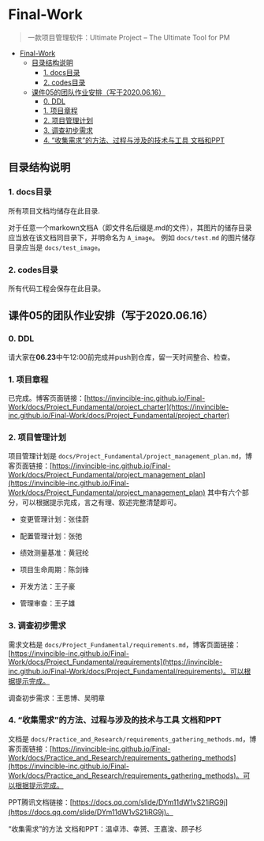 # Final-Work
> 一款项目管理软件：Ultimate Project – The Ultimate Tool for PM

- [Final-Work](#final-work)
  - [目录结构说明](#目录结构说明)
    - [1. docs目录](#1-docs目录)
    - [2. codes目录](#2-codes目录)
  - [课件05的团队作业安排（写于2020.06.16）](#课件05的团队作业安排写于20200616)
    - [0. DDL](#0-ddl)
    - [1. 项目章程](#1-项目章程)
    - [2. 项目管理计划](#2-项目管理计划)
    - [3. 调查初步需求](#3-调查初步需求)
    - [4. “收集需求”的方法、过程与涉及的技术与工具 文档和PPT](#4-收集需求的方法过程与涉及的技术与工具-文档和ppt)





## 目录结构说明
### 1. docs目录
所有项目文档均储存在此目录.

对于任意一个markown文档A（即文件名后缀是.md的文件），其图片的储存目录应当放在该文档同目录下，并明命名为 `A_image`。 例如 `docs/test.md` 的图片储存目录应当是 `docs/test_image`。

### 2. codes目录
所有代码工程会保存在此目录。


## 课件05的团队作业安排（写于2020.06.16）

### 0. DDL
请大家在**06.23**中午12:00前完成并push到仓库，留一天时间整合、检查。

### 1. 项目章程
已完成。博客页面链接：[https://invincible-inc.github.io/Final-Work/docs/Project_Fundamental/project_charter](https://invincible-inc.github.io/Final-Work/docs/Project_Fundamental/project_charter)

### 2. 项目管理计划
项目管理计划是 `docs/Project_Fundamental/project_management_plan.md`，博客页面链接：[https://invincible-inc.github.io/Final-Work/docs/Project_Fundamental/project_management_plan](https://invincible-inc.github.io/Final-Work/docs/Project_Fundamental/project_management_plan) 其中有六个部分，可以根据提示完成，言之有理、叙述完整清楚即可。

- 变更管理计划：张佳蔚

- 配置管理计划：张弛

- 绩效测量基准：黄冠纶

- 项目生命周期：陈剑锋

- 开发方法：王子豪

- 管理审查：王子雄

### 3. 调查初步需求
需求文档是 `docs/Project_Fundamental/requirements.md`，博客页面链接：[https://invincible-inc.github.io/Final-Work/docs/Project_Fundamental/requirements](https://invincible-inc.github.io/Final-Work/docs/Project_Fundamental/requirements)。可以根据提示完成。

调查初步需求：王思博、吴明章

### 4. “收集需求”的方法、过程与涉及的技术与工具 文档和PPT

文档是 `docs/Practice_and_Research/requirements_gathering_methods.md`，博客页面链接：[https://invincible-inc.github.io/Final-Work/docs/Practice_and_Research/requirements_gathering_methods](https://invincible-inc.github.io/Final-Work/docs/Practice_and_Research/requirements_gathering_methods)。可以根据提示完成。

PPT腾讯文档链接：[https://docs.qq.com/slide/DYm11dW1vS21iRG9j](https://docs.qq.com/slide/DYm11dW1vS21iRG9j)。

“收集需求”的方法 文档和PPT：温卓沛、幸赟、王嘉浚、顾子杉

